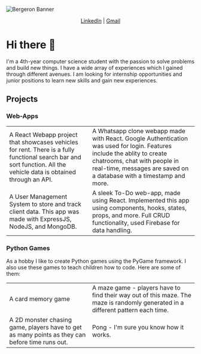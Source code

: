 
![Bergeron Banner](https://user-images.githubusercontent.com/65151273/212417812-a988665d-ab37-46a3-bfef-85eb7ea379ab.jpg)

<p align="center">
  <a href="https://www.linkedin.com/in/owaisughratdar">LinkedIn</a> |
  <a href="mailto:owais.ughratdar@gmail.com">Gmail</a>
</p>

# Hi there 👋

I'm a 4th-year computer science student with the passion to solve problems and build new things. I have a wide array of experiences which I gained through different avenues. I am looking for internship opportunities and junior positions to learn new skills and gain new experiences.


## Projects

### Web-Apps


<table>
  
  <tr>
    <td>A React Webapp project that showcases vehicles for rent. There is a fully functional search bar and sort function. All the vehicle data is obtained through an API.</td>
    <td>A Whatsapp clone webapp made with React. Google Authentication was used for login. Features include the ablity to create chatrooms, chat with people in real-time, messages are saved on a database with a timestamp and more.</td>
  </tr>
  <tr>
    <td>A User Management System to store and track client data. This app was made with ExpressJS, NodeJS, and MongoDB.</td>
    <td>A sleek To-Do web-app, made using React. Implemented this app using components, hooks, states, props, and more. Full CRUD functionality, used
        Firebase for data handling.</td>
  </tr>
</table>


### Python Games
<p>As a hobby I like to create Python games using the PyGame framework. I also use these games to teach children how to code. Here are some of them:</p>

<table>
  <tr>
    <td>A card memory game</td>
    <td>A maze game - players have to find their way out of this maze. The maze is randomly generated in a different pattern each time.</td>
  </tr>

  <tr>
    <td>A 2D monster chasing game, players have to get as many points as they can before time runs out.</td>
    <td>Pong - I'm sure you know how it works.</td>
  </tr>
</table>


<!--
**OwaisUghratdar/OwaisUghratdar** is a ✨ _special_ ✨ repository because its `README.md` (this file) appears on your GitHub profile.

Here are some ideas to get you started:

- 🔭 I’m currently working on ...
- 🌱 I’m currently learning ...
- 👯 I’m looking to collaborate on ...
- 🤔 I’m looking for help with ...
- 💬 Ask me about ...
- 📫 How to reach me: ...
- 😄 Pronouns: ...
- ⚡ Fun fact: ...
-->
